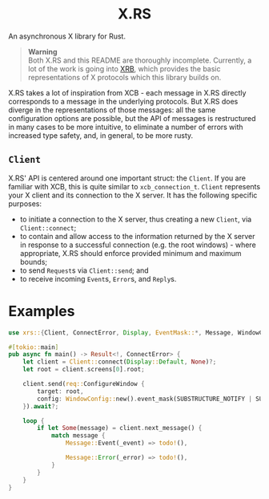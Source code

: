 <h1 align="center">X.RS</h1>

An asynchronous X library for Rust.

> **Warning** \
> Both X.RS and this README are thoroughly incomplete.
> Currently, a lot of the work is going into [XRB], which
> provides the basic representations of X protocols which
> this library builds on.

[XRB]: https://github.com/XdotRS/xrb/

X.RS takes a lot of inspiration from XCB - each message
in X.RS directly corresponds to a message in the underlying
protocols. But X.RS does diverge in the representations of
those messages: all the same configuration options are
possible, but the API of messages is restructured in many
cases to be more intuitive, to eliminate a number of errors
with increased type safety, and, in general, to be more rusty.

## `Client`
X.RS' API is centered around one important struct: the
`Client`. If you are familiar with XCB, this is quite similar
to `xcb_connection_t`. `Client` represents your X client and its
connection to the X server. It has the following specific
purposes:
- to initiate a connection to the X server, thus creating a new
  `Client`, via `Client::connect`;
- to contain and allow access to the information returned by the
  X server in response to a successful connection (e.g. the root
  windows) - where appropriate, X.RS should enforce provided minimum
  and maximum bounds;
- to send `Request`s via `Client::send`; and
- to receive incoming `Event`s, `Error`s, and `Reply`s.

# Examples
```rust
use xrs::{Client, ConnectError, Display, EventMask::*, Message, WindowConfig, x11::request as req};

#[tokio::main]
pub async fn main() -> Result<!, ConnectError> {
    let client = Client::connect(Display::Default, None)?;
    let root = client.screens[0].root;

    client.send(req::ConfigureWindow {
        target: root,
        config: WindowConfig::new().event_mask(SUBSTRUCTURE_NOTIFY | SUBSTRUCTURE_REDIRECT),
    }).await?;

    loop {
        if let Some(message) = client.next_message() {
            match message {
                Message::Event(_event) => todo!(),

                Message::Error(_error) => todo!(),
            }
        }
    }
}
```
